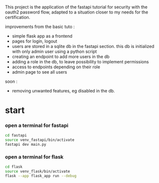 This project is the application of the fastapi tutorial for security with the oauth2 password flow, adapted to a situation closer to my needs for the certification.

improvements from the basic tuto :
- simple flask app as a frontend 
- pages for login, logout 
- users are stored in a sqlite db in the fastapi section. this db is initialized with only admin user using a python script
- creating an endpoint to add more users in the db
- adding a role in the db, to leave possibility to implement permissions
- access to endpoints depending on their role
- admin page to see all users


soon : 
- removing unwanted features, eg disabled in the db.


# start 
### open a terminal for fastapi
```bash
cd fastapi
source venv_fastapi/bin/activate
fastapi dev main.py
```

### open a terminal for flask
```bash
cd flask
source venv_flask/bin/activate
flask --app flask_app run --debug
```